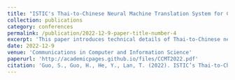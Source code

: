 ```yaml
---
title: "ISTIC's Thai-to-Chinese Neural Machine Translation System for CCMT' 2022"
collection: publications
category: conferences
permalink: /publication/2022-12-9-paper-title-number-4
excerpt: 'This paper introduces technical details of Thai-to-Chinese neural machine translation system of Institute of Scientific and Technical Information of China (ISTIC) for the 18th China Conference on Machine Translation (CCMT’ 2022). ISTIC participated in a low resource evaluation task: Thai-to-Chinese MT task, securing first place. The paper mainly illuminates its system framework based on Transformer, data preprocessing meth-ods and some strategies adopted in this system. In addition, the paper evaluates the system performance under different methods.'
date: 2022-12-9
venue: 'Communications in Computer and Information Science'
paperurl: 'http://academicpages.github.io/files/CCMT2022.pdf'
citation: 'Guo, S., Guo, H., He, Y., Lan, T. (2022). ISTIC’s Thai-to-Chinese Neural Machine Translation System for CCMT’ 2022. In: Xiao, T., Pino, J. (eds) Machine Translation. CCMT 2022. Communications in Computer and Information Science, vol 1671. Springer, Singapore. https://doi.org/10.1007/978-981-19-7960-6_16'
---
```

